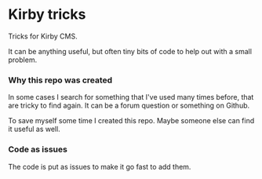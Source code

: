 # Kirby tricks

Tricks for Kirby CMS.

It can be anything useful, but often tiny bits of code to help out with a small problem.

### Why this repo was created

In some cases I search for something that I've used many times before, that are tricky to find again. It can be a forum question or something on Github.

To save myself some time I created this repo. Maybe someone else can find it useful as well.

### Code as issues

The code is put as issues to make it go fast to add them.